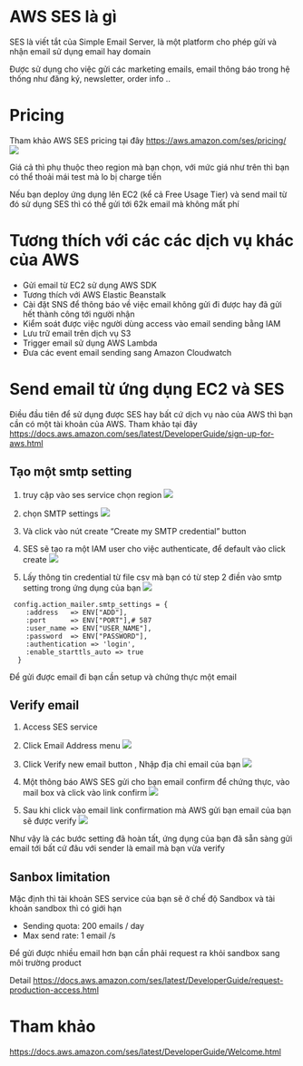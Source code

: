 # AWS SES là gì

SES là viết tắt của Simple Email Server, là một platform cho phép gửi và nhận email sử dụng email hay domain

Được sử dụng cho việc gửi các marketing emails, email thông báo trong hệ thống như đăng ký, newsletter, order info ..

# Pricing 

Tham khảo AWS SES pricing tại đây
https://aws.amazon.com/ses/pricing/
![](https://images.viblo.asia/18f2e7ac-99d0-4f57-a12b-85b61732c407.png)

Giá cả thì phụ thuộc theo region mà bạn chọn, với mức giá như trên thì bạn có thể thoải mái test mà lo bị charge tiền

Nếu bạn deploy ứng dụng lên EC2 (kể cả Free Usage Tier) và send mail từ đó sử dụng SES thì có thể gửi tới 62k email mà không mất phí

 # Tương thích với các các dịch vụ khác của AWS

* Gửi email từ EC2 sử dụng AWS SDK 
* Tương thích với AWS Elastic Beanstalk
* Cài đặt SNS để thông báo về việc email không gửi đi được hay đã gửi hết thành công tới người nhận
* Kiểm soát được việc người dùng access vào email sending bằng IAM
* Lưu trữ email trên dịch vụ S3
* Trigger email sử dụng AWS Lambda
* Đưa các event email sending sang Amazon Cloudwatch


# Send email từ ứng dụng EC2 và SES

Điều đầu tiên để sử dụng được SES hay bất cứ dịch vụ nào của AWS thì bạn cần có một tài khoản của AWS.
Tham khảo tại đây https://docs.aws.amazon.com/ses/latest/DeveloperGuide/sign-up-for-aws.html

## Tạo một smtp setting
1. truy cập vào ses service chọn region
![](https://images.viblo.asia/e2eccac6-78da-4fae-a24e-a25747943e55.png)

2. chọn SMTP settings
![](https://images.viblo.asia/97cf85be-83d1-4e9e-b4f8-568d228e50f0.png)

3. Và click vào nút create “Create my SMTP credential” button

4. SES sẽ tạo ra một IAM user cho việc authenticate, để default vào click create 
![](https://images.viblo.asia/3f21b1bd-244e-4b18-b88c-24905e3ece49.png)


5. Lấy thông tin credential từ file csv mà bạn có từ step 2 điền vào smtp setting trong ứng dụng của bạn
![](https://images.viblo.asia/9951db34-fef2-4c03-85f4-677b5df63600.png)


```
 config.action_mailer.smtp_settings = {
    :address   => ENV["ADD"],
    :port      => ENV["PORT"],# 587
    :user_name => ENV["USER_NAME"],
    :password  => ENV["PASSWORD"],
    :authentication => 'login',
    :enable_starttls_auto => true
  }
```

Để gửi được email đi bạn cần setup và chứng thực một email 

## Verify email 

1. Access SES service 
2. Click Email Address menu 
![](https://images.viblo.asia/0c6dfb10-6402-4dbe-83c9-3f645c2a6b67.png)

3. Click Verify new email button , Nhập địa chỉ email của bạn 
![](https://images.viblo.asia/c520a386-0583-4f4e-b547-ec5d5bc035cf.png)

4. Một thông báo AWS SES gửi cho bạn email confirm để chứng thực, vào mail box và click vào link confirm
![](https://images.viblo.asia/6029bb99-1f8e-42b3-8ea2-bfe4ad6fb84c.png)

5. Sau khi click vào email link confirmation mà AWS gửi bạn email của bạn sẽ được verify
![](https://images.viblo.asia/2b844d26-9acf-4d0f-a042-7e0f9c00bd06.png)

Như vậy là các bước setting đã hoàn tất, ứng dụng của bạn đã sẵn sàng gửi email tới bất cứ đâu với sender là email mà bạn vừa verify

## Sanbox limitation

Mặc định thì tài khoản SES service của bạn sẽ ở chế độ Sandbox và tài khoản sandbox thì có giới hạn 
* Sending quota: 200 emails / day
* Max send rate: 1 email /s 

Để gửi được nhiều email hơn bạn cần phải request ra khỏi sandbox sang môi trường product 

Detail https://docs.aws.amazon.com/ses/latest/DeveloperGuide/request-production-access.html
# Tham khảo 
https://docs.aws.amazon.com/ses/latest/DeveloperGuide/Welcome.html
